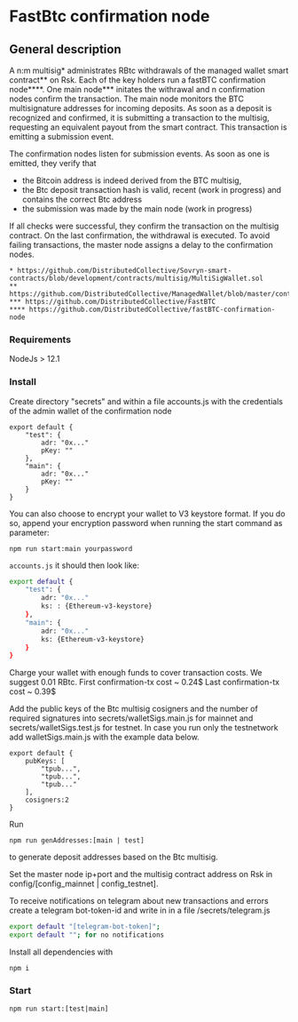 # FastBtc confirmation node

## General description
A n:m multisig* administrates RBtc withdrawals of the managed wallet smart contract** on Rsk. Each of the key holders run a fastBTC confirmation node****. One main node*** initates the withrawal and n confirmation nodes confirm the transaction.
The main node monitors the BTC multisignature addresses for incoming deposits. As soon as a deposit is recognized and confirmed, it is submitting a transaction to the multisig, requesting an equivalent payout from the smart contract. This transaction is emitting a submission event.
  
The  confirmation nodes listen for submission events. As soon as one is emitted, they verify that  
- the Bitcoin address is indeed derived from the BTC multisig,
- the Btc deposit transaction hash is valid, recent (work in progress) and contains the correct Btc address
- the submission was made by the main node (work in progress)

If all checks were successful, they confirm the transaction on the multisig contract. On the last confirmation, the withdrawal is executed.
To avoid failing transactions, the master node assigns a delay to the confirmation nodes.

```
* https://github.com/DistributedCollective/Sovryn-smart-contracts/blob/development/contracts/multisig/MultiSigWallet.sol
** https://github.com/DistributedCollective/ManagedWallet/blob/master/contracts/ManagedWallet.sol
*** https://github.com/DistributedCollective/FastBTC
**** https://github.com/DistributedCollective/fastBTC-confirmation-node
```


### Requirements

NodeJs > 12.1  
 

### Install

Create directory "secrets" and within a file accounts.js with the credentials of the admin wallet of the confirmation node

```
export default {
    "test": {
        adr: "0x..."
        pKey: ""
    },
    "main": {
        adr: "0x..."
        pKey: ""
    }
}
```

You can also choose to encrypt your wallet to V3 keystore format. If you do so, append your encryption password when running the start command as parameter:

```
npm run start:main yourpassword
``` 
`accounts.js` it should then look like:

```sh
export default {
    "test": {
        adr: "0x..."
        ks: : {Ethereum-v3-keystore}    
    },
    "main": {
        adr: "0x..."
        ks: {Ethereum-v3-keystore}
    }
}
```


Charge your wallet with enough funds to cover transaction costs. We suggest 0.01 RBtc.
First confirmation-tx cost ~ 0.24$
Last confirmation-tx cost ~ 0.39$

Add the public keys of the Btc multisig cosigners and the number of required signatures into secrets/walletSigs.main.js for mainnet and
secrets/walletSigs.test.js for testnet.
In case you run only the testnetwork add walletSigs.main.js with the example data below.

```
export default {
    pubKeys: [
        "tpub...",
        "tpub...",
        "tpub..."
    ],
    cosigners:2
} 
```

Run 
```
npm run genAddresses:[main | test] 
```
to generate deposit addresses based on the Btc multisig.


Set the master node ip+port and the multisig contract address on Rsk in config/[config_mainnet | config_testnet].



To receive notifications on telegram about new transactions and errors create a telegram bot-token-id and write in in a file /secrets/telegram.js
```sh
export default "[telegram-bot-token]";
export default ""; for no notifications
```

Install all dependencies with

`npm i`


### Start

`npm run start:[test|main]`